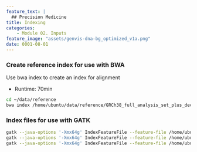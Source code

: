 ```yaml
---
feature_text: |
  ## Precision Medicine
title: Indexing
categories:
    - Module 02. Inputs
feature_image: "assets/genvis-dna-bg_optimized_v1a.png"
date: 0001-08-01
---
```


### Create reference index for use with BWA

Use bwa index to create an index for alignment

- Runtime: 70min


```bash
cd ~/data/reference
bwa index /home/ubuntu/data/reference/GRCh38_full_analysis_set_plus_decoy_hla.fa
```

### Index files for use with GATK

```bash
gatk --java-options '-Xmx64g' IndexFeatureFile --feature-file /home/ubuntu/data/reference/Homo_sapiens_assembly38.known_indels.vcf.gz
gatk --java-options '-Xmx64g' IndexFeatureFile --feature-file /home/ubuntu/data/reference/Mills_and_1000G_gold_standard.indels.hg38.vcf.gz
gatk --java-options '-Xmx64g' IndexFeatureFile --feature-file /home/ubuntu/data/reference/Homo_sapiens_assembly38.dbsnp138.vcf.gz
```



